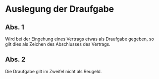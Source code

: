 # Auslegung der Draufgabe



## Abs. 1

 Wird bei der Eingehung eines Vertrags etwas als Draufgabe gegeben, so gilt dies als Zeichen des Abschlusses des Vertrags.

## Abs. 2

 Die Draufgabe gilt im Zweifel nicht als Reugeld. 

